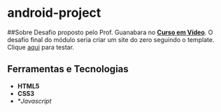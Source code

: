 # android-project

##Sobre
Desafio proposto pelo Prof. Guanabara no **[Curso em Vídeo](https://www.youtube.com/c/CursoemVideo)**. O desafio final do módulo seria criar um site do zero seguindo o template. Clique [aqui](https://yhanzera.github.io/Android-Project/) para testar.

## Ferramentas e Tecnologias
- **HTML5**
- **CSS3**
- **Javascript*